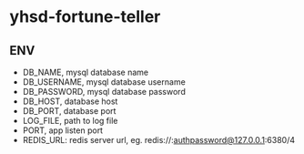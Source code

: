 # yhsd-fortune-teller

## ENV

- DB_NAME, mysql database name
- DB_USERNAME, mysql database username
- DB_PASSWORD, mysql database password
- DB_HOST, database host
- DB_PORT, database port
- LOG_FILE, path to log file
- PORT, app listen port
- REDIS_URL: redis server url, eg. redis://:authpassword@127.0.0.1:6380/4